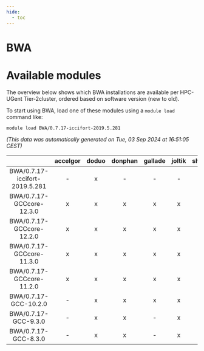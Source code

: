 ```yaml
---
hide:
  - toc
---
```


BWA
===

# Available modules


The overview below shows which BWA installations are available per HPC-UGent Tier-2cluster, ordered based on software version (new to old).

To start using BWA, load one of these modules using a `module load` command like:

```shell
module load BWA/0.7.17-iccifort-2019.5.281
```

*(This data was automatically generated on Tue, 03 Sep 2024 at 16:51:05 CEST)*  

| |accelgor|doduo|donphan|gallade|joltik|shinx|skitty|
| :---: | :---: | :---: | :---: | :---: | :---: | :---: | :---: |
|BWA/0.7.17-iccifort-2019.5.281|-|x|-|-|-|-|-|
|BWA/0.7.17-GCCcore-12.3.0|x|x|x|x|x|x|x|
|BWA/0.7.17-GCCcore-12.2.0|x|x|x|x|x|-|x|
|BWA/0.7.17-GCCcore-11.3.0|x|x|x|x|x|x|x|
|BWA/0.7.17-GCCcore-11.2.0|x|x|x|x|x|-|x|
|BWA/0.7.17-GCC-10.2.0|-|x|x|x|x|-|x|
|BWA/0.7.17-GCC-9.3.0|-|x|x|-|x|-|x|
|BWA/0.7.17-GCC-8.3.0|-|x|x|-|x|-|x|
